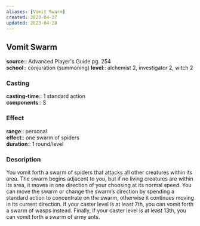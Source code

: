 ```yaml
---
aliases: [Vomit Swarm]
created: 2023-04-27
updated: 2023-04-28
---
```


## Vomit Swarm

**source**:: Advanced Player's Guide pg. 254  
**school**:: conjuration (summoning)
**level**:: alchemist 2, investigator 2, witch 2

### Casting

**casting-time**:: 1 standard action  
**components**:: S

### Effect

**range**:: personal  
**effect**:: one swarm of spiders  
**duration**:: 1 round/level

### Description

You vomit forth a swarm of spiders that attacks all other creatures within its area. The swarm begins adjacent to you, but if no living creatures are within its area, it moves in one direction of your choosing at its normal speed. You can move the swarm or change the swarm’s direction by spending a standard action to concentrate on the swarm, otherwise it continues moving in its current direction. If your caster level is at least 7th, you can vomit forth a swarm of wasps instead. Finally, if your caster level is at least 13th, you can vomit forth a swarm of army ants.
